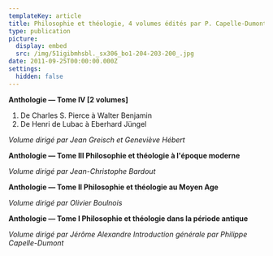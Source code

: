 ```yaml
---
templateKey: article
title: Philosophie et théologie, 4 volumes édités par P. Capelle-Dumont
type: publication
picture:
  display: embed
  src: /img/51igibmhsbl._sx306_bo1-204-203-200_.jpg
date: 2011-09-25T00:00:00.000Z
settings:
  hidden: false
---
```

**Anthologie — Tome IV \[2 volumes]** 

1. De Charles S. Pierce à Walter Benjamin
2. De Henri de Lubac à Eberhard Jüngel

*Volume dirigé par Jean Greisch et Geneviève Hébert*

**Anthologie — Tome III Philosophie et théologie à l'époque moderne**

*Volume dirigé par Jean-Christophe Bardout*

**Anthologie — Tome II Philosophie et théologie au Moyen Age**

*Volume dirigé par Olivier Boulnois*

**Anthologie — Tome I Philosophie et théologie dans la période antique**

*Volume dirigé par Jérôme Alexandre Introduction générale par Philippe Capelle-Dumont*